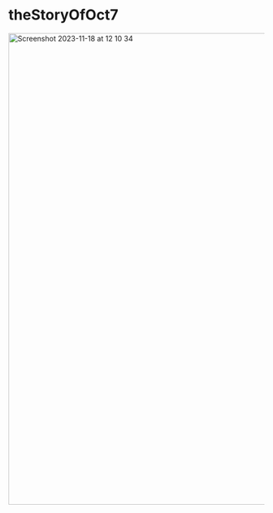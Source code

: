 # theStoryOfOct7
<img width="928" alt="Screenshot 2023-11-18 at 12 10 34" src="https://github.com/rutipop/theStoryOfOct7/assets/29456431/3605b2ce-1843-4146-9f15-77d3c59f0487">
